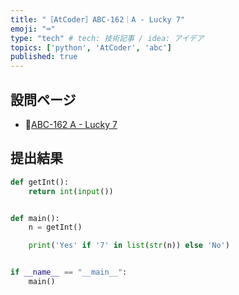 ```yaml
---
title: "［AtCoder］ABC-162｜A - Lucky 7"
emoji: "⌨️"
type: "tech" # tech: 技術記事 / idea: アイデア
topics: ['python', 'AtCoder', 'abc']
published: true
---
```


## 設問ページ

- 🔗[ABC-162 A - Lucky 7](https://atcoder.jp/contests/abc162/tasks/abc162_a)

## 提出結果

```python
def getInt():
    return int(input())


def main():
    n = getInt()

    print('Yes' if '7' in list(str(n)) else 'No')


if __name__ == "__main__":
    main()
```
